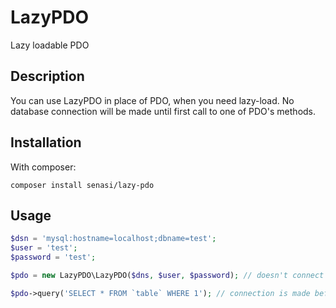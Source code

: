 # LazyPDO
Lazy loadable PDO

## Description
You can use LazyPDO in place of PDO, when you need lazy-load. No database connection will be made until first call to one of PDO's methods.

## Installation

With composer:

```
composer install senasi/lazy-pdo
```

## Usage

```php
$dsn = 'mysql:hostname=localhost;dbname=test';
$user = 'test';
$password = 'test';

$pdo = new LazyPDO\LazyPDO($dns, $user, $password); // doesn't connect yet

$pdo->query('SELECT * FROM `table` WHERE 1'); // connection is made before executing query
```
